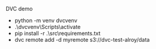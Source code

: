 DVC demo

- python -m venv dvcvenv
- .\dvcvenv\Scripts\activate
- pip install -r .\src\requirements.txt
- dvc remote add -d myremote s3://dvc-test-alroy/data
